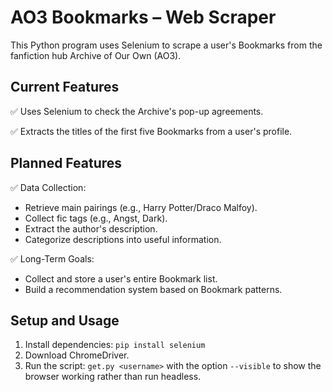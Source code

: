 # AO3 Bookmarks – Web Scraper
This Python program uses Selenium to scrape a user's Bookmarks from the fanfiction hub Archive of Our Own (AO3).


## Current Features
✅ Uses Selenium to check the Archive's pop-up agreements.

✅ Extracts the titles of the first five Bookmarks from a user's profile.

## Planned Features
✅ Data Collection:
- Retrieve main pairings (e.g., Harry Potter/Draco Malfoy).
- Collect fic tags (e.g., Angst, Dark).
- Extract the author's description.
- Categorize descriptions into useful information.


✅ Long-Term Goals:
- Collect and store a user's entire Bookmark list.
- Build a recommendation system based on Bookmark patterns.

## Setup and Usage
1. Install dependencies: `pip install selenium`
2. Download ChromeDriver.
3. Run the script: `get.py <username>` with the option `--visible` to show the browser working rather than run headless.

